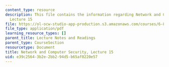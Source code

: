 ```yaml
---
content_type: resource
description: This file contains the information regarding Network and Computer Security,
  Lecture 15
file: https://ol-ocw-studio-app-production.s3.amazonaws.com/courses/6-857-network-and-computer-security-spring-2014/e39c25643b2e2bb294d5b65af0220e57_MIT6_857S14_Lec15.pdf
file_type: application/pdf
learning_resource_types: []
parent_title: Lecture Notes and Readings
parent_type: CourseSection
resourcetype: Document
title: Network and Computer Security, Lecture 15
uid: e39c2564-3b2e-2bb2-94d5-b65af0220e57
---
```

